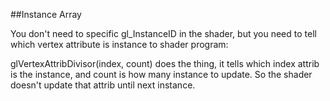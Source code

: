 ##Instance Array

You don't need to specific gl_InstanceID in the shader, but you need to tell
which vertex attribute is instance to shader program:

glVertexAttribDivisor(index, count) does the thing, it tells which index attrib is the
instance, and count is how many instance to update. So the shader doesn't update
that attrib until next instance.

